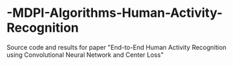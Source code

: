 # -MDPI-Algorithms-Human-Activity-Recognition
Source code and results for paper "End-to-End  Human Activity Recognition using  Convolutional Neural Network and Center Loss"
